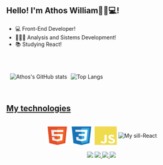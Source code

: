 
## Hello! I'm Athos William👋🏽💻!
- 💻  Front-End Developer!
- 👨🏽‍💻 Analysis and Sistems Development!
- 📚  Studying React!

#

<div class="panel" style="display: flex; align-items: center">

<div style="margin: 10px; position: right">

![Athos's GitHub stats](https://github-readme-stats.vercel.app/api?username=athoswilliam&theme=aura&show_icons=true)
</div>

<div>

![Top Langs](https://github-readme-stats.vercel.app/api/top-langs/?username=athoswilliam&theme=aura&layout=compact)
</div>

</div>

#

<h2><u>My technologies</u></h2>

<div class="technologies" align="center" style="display: inline_block"> <br>
 <img align="center" alt="My sill-HTML" height="50px" width="60px" src="https://raw.githubusercontent.com/devicons/devicon/master/icons/html5/html5-original.svg">
 <img align="center" alt="My sill-CSS" height="50px" width="60px" src="https://raw.githubusercontent.com/devicons/devicon/master/icons/css3/css3-original.svg">
 <img align="center" alt="My sill-Js" height="50px" width="60px" src="https://raw.githubusercontent.com/devicons/devicon/master/icons/javascript/javascript-plain.svg">
 <img align="center" alt="My sill-React" height="50px" width="60px" src="https://cdn.jsdelivr.net/gh/devicons/devicon/icons/react/react-original.svg">
</div><br>


<div class="networks" align="center">
  <a href="https://instagram.com/athos.william" target="_blank"><img src="https://img.shields.io/badge/-Instagram-%23E4405F?style=for-the-badge&logo=instagram&logoColor=white"></a>
  <a href="https://t.me/AthosWilliam" target="_blank"><img src="https://img.shields.io/badge/Telegram-2CA5E0?style=for-the-badge&logo=telegram&logoColor=white">
  <a href="https://www.linkedin.com/in/athoswilliam/" target="_blank"><img src="https://img.shields.io/badge/LinkedIn-0077B5?style=for-the-badge&logo=linkedin&logoColor=white">
  <a href="mailto:athos.william1519@gmail.com" target="_blank"><img src="https://img.shields.io/badge/Gmail-D14836?style=for-the-badge&logo=gmail&logoColor=white">
</div>
